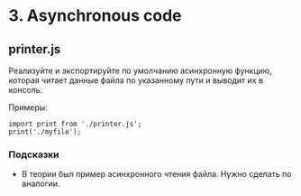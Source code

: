 # 3. Asynchronous code

## printer.js
Реализуйте и экспортируйте по умолчанию асинхронную функцию, которая читает данные файла по указанному пути и выводит их в консоль.

Примеры:

```
import print from './printer.js';
print('./myfile');
```

### Подсказки

* В теории был пример асинхронного чтения файла. Нужно сделать по аналогии.
